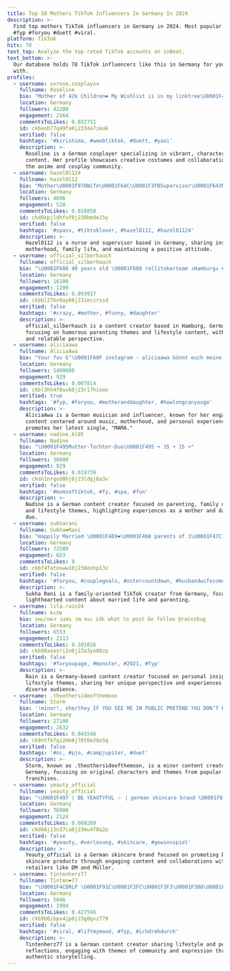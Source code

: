 ```yaml
---
title: Top 10 Mothers TikTok Influencers In Germany In 2024
description: >-
  Find top mothers TikTok influencers in Germany in 2024. Most popular hashtags:
  #fyp #foryou #duett #viral.
platform: TikTok
hits: 78
text_top: Analyze the top-rated TikTok accounts on inBeat.
text_bottom: >-
  Our database holds 78 TikTok influencers like this in Germany for you to work
  with.
profiles:
  - username: xxrose.cosplayxx
    fullname: Roséline
    bio: "Mother of 42k Children❤️ My Wishlist is in my linktree\U0001F447 @yuricos__xx is my bf❤"
    location: Germany
    followers: 42200
    engagement: 2164
    commentsToLikes: 0.032751
    id: ckbeob77q49fa0j2334a7zeuk
    verified: false
    hashtags: '#kirishima, #weebtiktok, #duett, #yaoi'
    description: >-
      Roséline is a German cosplayer specializing in vibrant, character-driven
      content. Her profile showcases creative costumes and collaborations within
      the anime and cosplay community.
  - username: hazel01124
    fullname: hazel0112
    bio: "Mother\U0001F970Wife\U0001F64C\U0001F3FBSupervisor\U0001F643Nurse\U0001F4AA\U0001F3FC always in a good mood\U0001F923\U0001F923\U0001F923"
    location: Germany
    followers: 4696
    engagement: 528
    commentsToLikes: 0.018858
    id: ckd0opjldhfuf0j230bmde15y
    verified: false
    hashtags: '#spass, #tiktoklover, #hazel0112, #hazel01124'
    description: >-
      Hazel0112 is a nurse and supervisor based in Germany, sharing insights on
      motherhood, family life, and maintaining a positive attitude.
  - username: official_silberhauch
    fullname: official_silberhauch
    bio: "\U0001F608 40 years old \U0001F608 rollitokerteam ⚓Hamburg⚓ ❤\U0001F430D\U0001F430❤"
    location: Germany
    followers: 16100
    engagement: 1299
    commentsToLikes: 0.093917
    id: ckbbl27bv9ay60j231eccrssd
    verified: false
    hashtags: '#crazy, #mother, #funny, #daughter'
    description: >-
      official_silberhauch is a content creator based in Hamburg, Germany,
      focusing on humorous parenting themes and lifestyle content, with a unique
      and relatable perspective.
  - username: aliciaawa
    fullname: AliciaAwa
    bio: "Your fav G‘\U0001F60F instagram - aliciaawa Gönnt euch meine neue Single ‚MAMA‘⤵️❤️"
    location: Germany
    followers: 1400000
    engagement: 929
    commentsToLikes: 0.007814
    id: ckbl3hh4f0uv60j23r17hiooo
    verified: true
    hashtags: '#fyp, #foryou, #motheranddaughter, #howlongcanyougo'
    description: >-
      AliciaAwa is a German musician and influencer, known for her engaging
      content centered around music, motherhood, and personal experiences. She
      promotes her latest single, "MAMA."
  - username: nadine.kl85
    fullname: Nadine
    bio: "\U0001F495Mutter-Tochter-Duo\U0001F495 ➡️ 35 + 15 ⬅️"
    location: Germany
    followers: 38800
    engagement: 929
    commentsToLikes: 0.019739
    id: ckdn1nrgod8hj0j23ldgj6a3v
    verified: false
    hashtags: '#momsoftiktok, #fy, #spa, #fun'
    description: >-
      Nadine is a German content creator focused on parenting, family dynamics,
      and lifestyle themes, highlighting experiences as a mother and daughter
      duo.
  - username: sukharani
    fullname: Sukha❤️Rani
    bio: "Happily Married \U0001F469‍❤️‍\U0001F468 parents of 3\U0001F47C Tiktok only for fun\U0001F917"
    location: Germany
    followers: 72500
    engagement: 653
    commentsToLikes: 0
    id: ckbf4fatosww10j23denhp13z
    verified: false
    hashtags: '#foryou, #couplegoals, #ostercountdown, #husbandwifecomedy'
    description: >-
      Sukha Rani is a family-oriented TikTok creator from Germany, focusing on
      lighthearted content about married life and parenting.
  - username: lila.rain24
    fullname: ʀᴀɪɴ
    bio: sʜᴇ/ᴛʜᴇʏ ɢɪʀʟ ɪɴ ʀᴇᴅ idk what to post Go follow @rainzbug
    location: Germany
    followers: 6553
    engagement: 2113
    commentsToLikes: 0.101026
    id: ckb98asesri1n0j23a3yo88zp
    verified: false
    hashtags: '#foryoupage, #monster, #2021, #fyp'
    description: >-
      Rain is a Germany-based content creator focused on personal insights and
      lifestyle themes, sharing her unique perspective and experiences with a
      diverse audience.
  - username: .theothersideofthemoon
    fullname: Storm
    bio: '!minor!, she/they IF YOU SEE ME IN PUBLIC PRETEND YOU DON’T KNOW ME!'
    location: Germany
    followers: 27100
    engagement: 2632
    commentsToLikes: 0.045548
    id: ck9ntfkfqi2mk0j78t6m38o5q
    verified: false
    hashtags: '#oc, #pjo, #campjupiter, #duet'
    description: >-
      Storm, known as .theothersideofthemoon, is a minor content creator from
      Germany, focusing on original characters and themes from popular media
      franchises.
  - username: yeauty_official
    fullname: yeauty_official
    bio: "\U0001F497 | BE YEAUTYFUL ✨ | german skincare brand \U0001F6D2 | dm, müller, rossmann, budni"
    location: Germany
    followers: 76900
    engagement: 2124
    commentsToLikes: 0.060289
    id: ckd66j13n37ca0j23mu4f0q2p
    verified: false
    hashtags: '#yeauty, #verlosung, #skincare, #gewinnspiel'
    description: >-
      Yeauty_official is a German skincare brand focused on promoting beauty and
      skincare products through engaging content and collaborations with
      retailers like DM and Müller.
  - username: tintenherz77
    fullname: Tinten❤77
    bio: "\U0001F4CDRLP \U0001F91C\U0001F3FC\U0001F3F3️‍\U0001F308\U0001F91B\U0001F3FC Schön dass es Euch gibt \U0001F917"
    location: Germany
    followers: 5846
    engagement: 1984
    commentsToLikes: 0.427596
    id: ckb9b6ibpx4jp0j23g0gvzf79
    verified: false
    hashtags: '#viral, #liftmymood, #fyp, #ichdrehdurch'
    description: >-
      Tintenherz77 is a German content creator sharing lifestyle and personal
      reflections, engaging with themes of community and expression through
      authentic storytelling.
---
```


